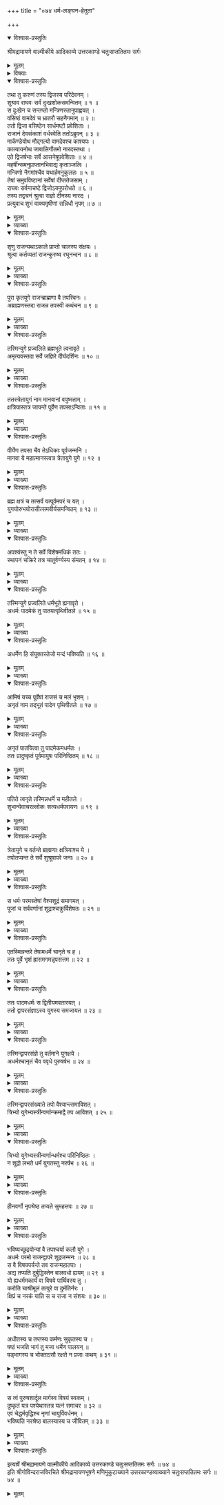 +++
title = "०७४ धर्म-लङ्घन-हेतुता"

+++

<details open><summary>विश्वास-प्रस्तुतिः</summary>

श्रीमद्रामायणे वाल्मीकीये आदिकाव्ये उत्तरकाण्डे चतुःसप्ततितमः सर्गः
</details>

<details><summary>मूलम्</summary>

श्रीमद्रामायणे वाल्मीकीये आदिकाव्ये उत्तरकाण्डे चतुःसप्ततितमः सर्गः
</details>

<details><summary>विषयाः</summary>

मृत-पुत्रक-ब्राह्मण-रोदन-रव-श्राविणा रामेण  
वसिष्ठाद्य्-आनयन-पूर्वकं  
तान् प्रति बाल-मरण-कारण-प्रश्नः ॥ १ ॥  
तत्र नारदेन रामं प्रति  
युग-चतुष्टय-संबन्धि--चातुर्-वर्ण्य-धर्म-निरूपण-पूर्वकं  
येन केनापि स्ववर्ण-विरुद्ध-धर्माचरणे  
तस्य एतादृशाकाल-मरणादि रूपानर्थ-हेतुत्वोक्त्या  
प्रकृते तादृश-विरुद्ध-धर्माचरण-रतस्य कस्याप्य् अन्वेषणेन  
तद्-दण्डने सति  
मृत-बालकस्य पुनर्-उज्जीवनोक्तिः ॥ २ ॥
</details>

<details open><summary>विश्वास-प्रस्तुतिः</summary>

तथा तु करुणं तस्य द्विजस्य परिदेवनम् ।  
शुश्राव राघवः सर्वं दुःखशोकसमन्वितम् ॥ १ ॥  
स दुःखेन च सन्तप्तो मन्त्रिणस्तानुपाह्वयत् ।  
वसिष्ठं वामदेवं च भ्रातरौ सहनैगमान् ॥ २ ॥  
ततो द्विजा वसिष्ठेन सार्धमष्टौ प्रवेशिताः ।  
राजानं देवसंकाशं वर्धस्वेति ततोऽब्रुवन् ॥ ३ ॥  
मार्कण्डेयोथ मौद्गल्यो वामदेवश्च काश्यपः ।  
कात्यायनोथ जाबालिर्गौतमो नारदस्तथा ।  
एते द्विजर्षभाः सर्वे आसनेषूपवेशिताः ॥ ४ ॥  
महर्षीन्समनुप्राप्तानभिवाद्य कृताञ्जलिः ।  
मन्त्रिणो नैगमांश्चैव यथार्हमनुकूलतः ॥ ५ ॥  
तेषां समुपविष्टानां सर्वेषां दीप्ततेजसाम् ।  
राघवः सर्वमाचष्टे द्विजोऽयमुपरोधते ॥ ६ ॥  
तस्य तद्वचनं श्रुत्वा राज्ञो दीनस्य नारदः ।  
प्रत्युवाच शुभं वाक्यमृषीणां सन्निधौ नृपम् ॥ ७ ॥
</details>

<details><summary>मूलम्</summary>

तथा तु करुणं तस्य द्विजस्य परिदेवनम् ।  
शुश्राव राघवः सर्वं दुःखशोकसमन्वितम् ॥ १ ॥  
स दुःखेन च सन्तप्तो मन्त्रिणस्तानुपाह्वयत् ।  
वसिष्ठं वामदेवं च भ्रातरौ सहनैगमान् ॥ २ ॥  
ततो द्विजा वसिष्ठेन सार्धमष्टौ प्रवेशिताः ।  
राजानं देवसंकाशं वर्धस्वेति ततोऽब्रुवन् ॥ ३ ॥  
मार्कण्डेयोथ मौद्गल्यो वामदेवश्च काश्यपः ।  
कात्यायनोथ जाबालिर्गौतमो नारदस्तथा ।  
एते द्विजर्षभाः सर्वे आसनेषूपवेशिताः ॥ ४ ॥  
महर्षीन्समनुप्राप्तानभिवाद्य कृताञ्जलिः ।  
मन्त्रिणो नैगमांश्चैव यथार्हमनुकूलतः ॥ ५ ॥  
तेषां समुपविष्टानां सर्वेषां दीप्ततेजसाम् ।  
राघवः सर्वमाचष्टे द्विजोऽयमुपरोधते ॥ ६ ॥  
तस्य तद्वचनं श्रुत्वा राज्ञो दीनस्य नारदः ।  
प्रत्युवाच शुभं वाक्यमृषीणां सन्निधौ नृपम् ॥ ७ ॥
</details>

<details><summary>व्याख्या</summary>

राघवः द्विजोयं उपरोधत इति सर्वमाचष्टे ॥ ६-७ ॥
</details>

<details open><summary>विश्वास-प्रस्तुतिः</summary>

शृणु राजन्यथाऽकाले प्राप्तो चालस्य संक्षयः ।  
श्रुत्वा कर्तव्यतां राजन्कुरुष्व रघुनन्दन ॥ ८ ॥
</details>

<details><summary>मूलम्</summary>

शृणु राजन्यथाऽकाले प्राप्तो चालस्य संक्षयः ।  
श्रुत्वा कर्तव्यतां राजन्कुरुष्व रघुनन्दन ॥ ८ ॥
</details>

<details><summary>व्याख्या</summary>

हे राजन् अकाले अयं बालसंक्षयः यथा येन प्रकारेण प्राप्तः तच्छृणु । ततस्तस्य प्रतिक्रियायाः कर्तव्यतां श्रुत्वा तत्कुरुष्व ॥ ८ ॥
</details>

<details open><summary>विश्वास-प्रस्तुतिः</summary>

पुरा कृतयुगे राजन्ब्राह्मणा वै तपस्विनः ।  
अब्राह्मणस्तदा राजन्न तपस्वी कथंचन ॥ ९ ॥
</details>

<details><summary>मूलम्</summary>

पुरा कृतयुगे राजन्ब्राह्मणा वै तपस्विनः ।  
अब्राह्मणस्तदा राजन्न तपस्वी कथंचन ॥ ९ ॥
</details>

<details><summary>व्याख्या</summary>

प्रतिज्ञातमर्थमुपपादयितुं पीठिकामाह – पुरेत्यादि । त्रेतायुगे अनर्हस्य शूद्रस्य तपश्चरणमधर्मः । तेनायं बालवध इति वक्तुं चतुर्युगधर्माः क्रमेण चोच्यन्ते । कृतयुगे ब्राह्मणा एव तपस्विनो भवन्ति । अनशनप्रभृतिकायक्लेशकारिणो भवन्ति । ततस्तस्मादब्राह्मणः ब्राह्मणव्यतिरिक्तवर्णः कथंचन तपस्वी न भवति । नित्यनैमित्तिककर्ममात्रपर एव भवति ॥ ९ ॥
</details>

<details open><summary>विश्वास-प्रस्तुतिः</summary>

तस्मिन्युगे प्रज्वलिते ब्रह्मभूते त्वनावृते ।  
अमृत्यवस्तदा सर्वे जज्ञिरे दीर्घदर्शिनः ॥ १० ॥
</details>

<details><summary>मूलम्</summary>

तस्मिन्युगे प्रज्वलिते ब्रह्मभूते त्वनावृते ।  
अमृत्यवस्तदा सर्वे जज्ञिरे दीर्घदर्शिनः ॥ १० ॥
</details>

<details><summary>व्याख्या</summary>

प्रज्वलिते तपसा दीप्ते । ब्रह्मभूते ब्राह्मणवर्णप्रधाने । अनावृते अज्ञानावरणरहिते । तस्मिन्युगे कृतयुगे । सर्व एव तदा अमृत्यवः मरणहेत्वधर्मलेशस्याप्यभावात् मरणरहिताः । अज्ञानानावृतत्वाद्दीर्घदर्शिनः अतीतानागतज्ञाश्च भवन्ति ॥ १० ॥
</details>

<details open><summary>विश्वास-प्रस्तुतिः</summary>

ततस्त्रेतायुगं नाम मानवानां वपुष्मताम् ।  
क्षत्रियास्तत्र जायन्ते पूर्वेण तपसाऽन्विताः ॥ ११ ॥
</details>

<details><summary>मूलम्</summary>

ततस्त्रेतायुगं नाम मानवानां वपुष्मताम् ।  
क्षत्रियास्तत्र जायन्ते पूर्वेण तपसाऽन्विताः ॥ ११ ॥
</details>

<details><summary>व्याख्या</summary>

ततः कृतयुगावसाने । वपुष्मतां दृढशरीराणां । मानवानां मनुवंशक्षत्रियाणां संबन्धि त्रेतायुगं नाम भवति । तत्प्रधानत्वात्तत्संबन्धित्वं । तत्र त्रेतायां । क्षत्रियाः पूर्णेन तपसान्विता जायन्ते ॥ ११ ॥
</details>

<details open><summary>विश्वास-प्रस्तुतिः</summary>

वीर्येण तपसा चैव तेऽधिकाः पूर्वजन्मनि ।  
मानवा ये महात्मानस्त्वत्र त्रेतायुगे युगे ॥ १२ ॥
</details>

<details><summary>मूलम्</summary>

वीर्येण तपसा चैव तेऽधिकाः पूर्वजन्मनि ।  
मानवा ये महात्मानस्त्वत्र त्रेतायुगे युगे ॥ १२ ॥
</details>

<details><summary>व्याख्या</summary>

त्रेतायुगे तपस्विनो जाताः क्षत्रियाः कृतयुगे तपस्विभिर्ब्राह्मणैः किं तुल्याः नेत्याह-वीर्येणेति ॥ अत्र त्रेतायुगे युगे । त्रेतायुगाख्ये युगे । महात्मानो ये मानवाः सन्ति तदपेक्षया पूर्वजन्मनि पूर्वस्मिन् कृतयुगे ये मानवास्ते तपसा वीर्येण चाधिकाः ॥ १२ ॥
</details>

<details open><summary>विश्वास-प्रस्तुतिः</summary>

ब्रह्म क्षत्रं च तत्सर्वं यत्पूर्वमपरं च यत् ।  
युगयोरुभयोरासीत्समवीर्यसमन्वितम् ॥ १३ ॥
</details>

<details><summary>मूलम्</summary>

ब्रह्म क्षत्रं च तत्सर्वं यत्पूर्वमपरं च यत् ।  
युगयोरुभयोरासीत्समवीर्यसमन्वितम् ॥ १३ ॥
</details>

<details><summary>व्याख्या</summary>

त्रेतायुगब्राह्मणास्तुल्या एवेत्याह-ब्रह्मेति ॥ उभयोर्युगयोः कृतत्रेतयोः । कृते यद्ब्रह्म पूर्वमुत्कृष्टं यच्च त्रेतायामपकृष्टं क्षत्रं तदुभयं त्रेतायां समप्रधानमासीत् ॥ १३ ॥
</details>

<details open><summary>विश्वास-प्रस्तुतिः</summary>

अपश्यंस्तु न ते सर्वे विशेषमधिकं ततः ।  
स्थापनं चक्रिरे तत्र चातुर्वर्ण्यस्य संमतम् ॥ १४ ॥
</details>

<details><summary>मूलम्</summary>

अपश्यंस्तु न ते सर्वे विशेषमधिकं ततः ।  
स्थापनं चक्रिरे तत्र चातुर्वर्ण्यस्य संमतम् ॥ १४ ॥
</details>

<details><summary>व्याख्या</summary>

एतदेवाह-अपश्यन्निति ॥ सर्वे जनाः । ततः क्षत्रियात् । ब्राह्मणस्याधिकं विशेषं तु नापश्यन् । अपश्यन्तस्तु ते सर्व इति पाठः । तत्स्थापनमाचारभेदं वेदोदितं चक्रिरे । चातुर्वर्ण्यस्येत्यत्र स्वार्थेष्यञ् कृतयुगे तपस्तदभावाभ्यामुभयोर्वैलक्षण्यं स्पष्टं त्रेतायुगे उभयोरपि तपस्साम्यात् वैलक्षण्यकरमाचारभेदमकल्पयन्नित्यर्थः । एवं वैश्यशूद्रयोरपि वेदपुराणोक्ताचारव्यवस्थां महान्तोकल्पयन्नित्यर्थः ॥ १४ ॥
</details>

<details open><summary>विश्वास-प्रस्तुतिः</summary>

तस्मिन्युगे प्रज्वलिते धर्मभूते ह्यनावृते ।  
अधर्मः पादमेकं तु पातयत्पृथिवीतले ॥ १५ ॥
</details>

<details><summary>मूलम्</summary>

तस्मिन्युगे प्रज्वलिते धर्मभूते ह्यनावृते ।  
अधर्मः पादमेकं तु पातयत्पृथिवीतले ॥ १५ ॥
</details>

<details><summary>व्याख्या</summary>

धर्मभूते यज्ञादिधर्मप्रधाने । अनावृते अधर्मावरणरहिते । तस्मिन् त्रेतायुगे प्रवृत्ते अधर्मः पादं चतुर्थांशं पातयदपातयत् वर्तयामास । त्रेतायुगपुरुषाः कृतयुगपुरुषवद्विमलज्ञानरहिततया ब्रह्मज्ञानाधिकारशून्याः वर्णाश्रमधर्मानेवाचरन् । अतो विमलज्ञानाभावादधर्मः पादमवतीर्ण इत्यर्थः ॥ १५ ॥
</details>

<details open><summary>विश्वास-प्रस्तुतिः</summary>

अधर्मेण हि संयुक्तस्तेजो मन्दं भविष्यति ॥ १६ ॥
</details>

<details><summary>मूलम्</summary>

अधर्मेण हि संयुक्तस्तेजो मन्दं भविष्यति ॥ १६ ॥
</details>

<details><summary>व्याख्या</summary>

एवमीषत्पापसं-बन्धात्तदातनानां जनानां प्रभावः पूर्वयुगपुरुषेभ्यः क्षीणोभूदित्याह-अधर्मेणहीति ॥ भविष्यतीति भूते लट् ॥ १६ ॥
</details>

<details open><summary>विश्वास-प्रस्तुतिः</summary>

आमिषं यच्च पूर्वेषां राजसं च मलं भृशम् ।  
अनृतं नाम तद्भूतं पादेन पृथिवीतले ॥ १७ ॥
</details>

<details><summary>मूलम्</summary>

आमिषं यच्च पूर्वेषां राजसं च मलं भृशम् ।  
अनृतं नाम तद्भूतं पादेन पृथिवीतले ॥ १७ ॥
</details>

<details><summary>व्याख्या</summary>

एवं त्रेतायुगजनानां प्रभावस्याल्पत्वेन सत्यसंकल्पत्वाकृष्टपच्यत्वादिसिद्ध्यभावात् कृष्यादिकमेव जीवनोपायोभूदित्याह -आमिषमिति ॥ सर्वेषां कृतयुगब्राह्मणानां राज्ञां च भृशं मलं मलवन्निन्द्यमानमामिषं जीवनोपायः अनृतं कृषिः नाम प्रसिद्धं यदस्ति तत्पृथिवीतले पादेन भूतं स्थितं । कृतयुगपुरुषतुल्यवैभवाभावेनाकृष्टपच्यत्वाद्यभावात् त्रेतायुगपुरुषाणा -मनृतमेव जीवनोपायोभूदित्यर्थः । सेवा श्ववृत्तिरनृतं कृषिरुञ्छशिलं त्वृतं इत्यमरः ॥ १७ ॥
</details>

<details open><summary>विश्वास-प्रस्तुतिः</summary>

अनृतं पातयित्वा तु पादमेकमधर्मतः ।  
ततः प्रादुष्कृतं पूर्वमायुषः परिनिष्ठितम् ॥ १८ ॥
</details>

<details><summary>मूलम्</summary>

अनृतं पातयित्वा तु पादमेकमधर्मतः ।  
ततः प्रादुष्कृतं पूर्वमायुषः परिनिष्ठितम् ॥ १८ ॥
</details>

<details><summary>व्याख्या</summary>

एवमायुषः क्षयोप्यभूदित्याह-अनृतमिति ॥ अधर्मतः अधर्मस्तदेकं पादमनृतलक्षणं जीवनोपायं पातयित्वा निक्षिप्य । ततस्तेनैव पातेन पूर्वं प्रथममायुषः परिनिष्ठितं विनाशः प्रादुष्कृतं प्रादुर्भूतं । कृतयुगपुरुषापेक्षया त्रेतायुगपुरुषा न्यूनायुषोऽभव न्नित्यर्थः ॥ १८ ॥
</details>

<details open><summary>विश्वास-प्रस्तुतिः</summary>

पतिते त्वनृते तस्मिन्नधर्मे च महीतले ।  
शुभान्येवाचरल्लोकः सत्यधर्मपरायणः ॥ १९ ॥
</details>

<details><summary>मूलम्</summary>

पतिते त्वनृते तस्मिन्नधर्मे च महीतले ।  
शुभान्येवाचरल्लोकः सत्यधर्मपरायणः ॥ १९ ॥
</details>

<details><summary>व्याख्या</summary>

एवमनुभावस्यायुषःक्षये प्रवृत्ते सति भीताः सन्तः त्रेतायुगपुरुषाः शुभाचरणे निरता आसन्नित्याह-पतिते त्विति ॥ अधर्मे अधर्मजायुः-क्षये । पातिते त्वनृते तस्मिन्नधर्मेणेति च पाठः ॥ १९ ॥
</details>

<details open><summary>विश्वास-प्रस्तुतिः</summary>

त्रेतायुगे च वर्तन्ते ब्राह्मणाः क्षत्रियाश्च ये ।  
तपोतप्यन्त ते सर्वे शुश्रूषापरे जनाः ॥ २० ॥
</details>

<details><summary>मूलम्</summary>

त्रेतायुगे च वर्तन्ते ब्राह्मणाः क्षत्रियाश्च ये ।  
तपोतप्यन्त ते सर्वे शुश्रूषापरे जनाः ॥ २० ॥
</details>

<details><summary>व्याख्या</summary>

शुभाचारे भेदमेव दर्शयति – त्रेतेति ॥ शुश्रूषां पूर्ववर्णपरिचर्यां । अपरे वैश्यशूद्राः । अकुर्वन्निति शेषः ॥ २० ॥
</details>

<details open><summary>विश्वास-प्रस्तुतिः</summary>

स धर्मः परमस्तेषां वैश्यशूद्रं समागमत् ।  
पूजां च सर्ववर्णानां शूद्राश्चक्रुर्विशेषतः ॥ २१ ॥
</details>

<details><summary>मूलम्</summary>

स धर्मः परमस्तेषां वैश्यशूद्रं समागमत् ।  
पूजां च सर्ववर्णानां शूद्राश्चक्रुर्विशेषतः ॥ २१ ॥
</details>

<details><summary>व्याख्या</summary>

शुश्रूषावत् पूर्वोक्तकृष्यादिकमपि वैश्यशूद्रयोः परमधर्मोभूदित्याह- स धर्म इति ॥ स्वधर्मः परम इति च पाठः । पूजां चेति । वैश्यानां हि शुश्रूषा । अतोपि कृष्यादिकमेव परमो धर्मोभूत् । शूद्राणां कृष्यादिभ्योपि शुश्रूषैव विशिष्टो धर्मोभूदित्यर्थः ॥ २१ ॥
</details>

<details open><summary>विश्वास-प्रस्तुतिः</summary>

एतस्मिन्नन्तरे तेषामधर्मे चानृते च ह ।  
ततः पूर्वे भृशं ह्रासमगमन्नृपसत्तम ॥ २२ ॥
</details>

<details><summary>मूलम्</summary>

एतस्मिन्नन्तरे तेषामधर्मे चानृते च ह ।  
ततः पूर्वे भृशं ह्रासमगमन्नृपसत्तम ॥ २२ ॥
</details>

<details><summary>व्याख्या</summary>

एवं त्रेतायुगे लोकस्थितिमुक्त्वा तदवस्थानकालस्थितिमाह – एतस्मिन्निति । एतस्मिन्नन्तरे त्रेतायुगावसानकाले । अधर्मे अधर्मकार्ये आयुषः क्षये । अनृते कृष्याद्युपाये च प्रवृत्ते सति क्षीणायुषो वृत्तिकार्शिताश्च । पूर्वे त्रेतायुगस्थाः ह्रासं विनाशमगमन् ॥ २२ ॥
</details>

<details open><summary>विश्वास-प्रस्तुतिः</summary>

ततः पादमधर्मः स द्वितीयमवतारयत् ।  
ततो द्वापरसंज्ञाऽस्य युगस्य समजायत ॥ २३ ॥
</details>

<details><summary>मूलम्</summary>

ततः पादमधर्मः स द्वितीयमवतारयत् ।  
ततो द्वापरसंज्ञाऽस्य युगस्य समजायत ॥ २३ ॥
</details>

<details><summary>व्याख्या</summary>

अधर्मः सः त्रेतायुगप्रसारितैकपादः ॥ २३ ॥
</details>

<details open><summary>विश्वास-प्रस्तुतिः</summary>

तस्मिन्द्वापरसंज्ञे तु वर्तमाने युगक्षये ।  
अधर्मश्चानृतं चैव ववृधे पुरुषर्षभ ॥ २४ ॥
</details>

<details><summary>मूलम्</summary>

तस्मिन्द्वापरसंज्ञे तु वर्तमाने युगक्षये ।  
अधर्मश्चानृतं चैव ववृधे पुरुषर्षभ ॥ २४ ॥
</details>

<details><summary>व्याख्या</summary>

अधर्मस्याभिवृद्धिर्नाम त्रेतायुगपुरुषेभ्योल्पायुष्यं । अनृतस्याभिवृद्धिस्तु प्रयासबाहुल्येन कृषेःसफलत्वम् ॥ २४ ॥
</details>

<details open><summary>विश्वास-प्रस्तुतिः</summary>

तस्मिन्द्वापरसंख्याते तपो वैश्यान्त्समाविशत् ।  
त्रिभ्यो युगेभ्यस्त्रीन्वर्णान्क्रमाद्वै तप आविशत् ॥ २५ ॥
</details>

<details><summary>मूलम्</summary>

तस्मिन्द्वापरसंख्याते तपो वैश्यान्त्समाविशत् ।  
त्रिभ्यो युगेभ्यस्त्रीन्वर्णान्क्रमाद्वै तप आविशत् ॥ २५ ॥
</details>

<details><summary>व्याख्या</summary>

तपः वैश्यान् समाविशत् । वैश्यास्तपोधिकारिणोऽभवन्नित्यर्थः ॥ २५ ॥
</details>

<details open><summary>विश्वास-प्रस्तुतिः</summary>

त्रिभ्यो युगेभ्यस्त्रीन्वर्णान्धर्मश्च परिनिष्ठितः ।  
न शूद्रो लभते धर्मं युगतस्तु नरर्षभ ॥ २६ ॥
</details>

<details><summary>मूलम्</summary>

त्रिभ्यो युगेभ्यस्त्रीन्वर्णान्धर्मश्च परिनिष्ठितः ।  
न शूद्रो लभते धर्मं युगतस्तु नरर्षभ ॥ २६ ॥
</details>

<details><summary>व्याख्या</summary>

एवं युगत्रयधर्मानभिधाय प्रकृतं वक्तुं तत्रोपयुक्तमर्थं संक्षिप्याह – त्रिभ्य इति । हेतौ पञ्चमी ॥ २६ ॥
</details>

<details open><summary>विश्वास-प्रस्तुतिः</summary>

हीनवर्णो नृपश्रेष्ठ तप्यते सुमहत्तपः ॥ २७ ॥
</details>

<details><summary>मूलम्</summary>

हीनवर्णो नृपश्रेष्ठ तप्यते सुमहत्तपः ॥ २७ ॥
</details>

<details><summary>व्याख्या</summary>

प्रकृतं बालवधहेतुमाह हीनेति ॥ २७ ॥
</details>

<details open><summary>विश्वास-प्रस्तुतिः</summary>

भविष्यच्छूद्रयोन्यां वै तपश्चर्या कलौ युगे ।  
अधर्मः परमो राजन्द्वापरे शुद्रजन्मनः ॥ २८ ॥  
स वै विषयपर्यन्ते तव राजन्महातपाः ।  
अद्य तप्यति दुर्बुद्धिस्तेन बालवधो ह्ययम् ॥ २९ ॥  
यो ह्यधर्ममकार्यं वा विषये पार्थिवस्य तु ।  
करोति चाश्रीमूलं तत्पुरे वा दुर्मतिर्नरः ।  
क्षिप्रं च नरकं याति स च राजा न संशयः ॥ ३० ॥
</details>

<details><summary>मूलम्</summary>

भविष्यच्छूद्रयोन्यां वै तपश्चर्या कलौ युगे ।  
अधर्मः परमो राजन्द्वापरे शुद्रजन्मनः ॥ २८ ॥  
स वै विषयपर्यन्ते तव राजन्महातपाः ।  
अद्य तप्यति दुर्बुद्धिस्तेन बालवधो ह्ययम् ॥ २९ ॥  
यो ह्यधर्ममकार्यं वा विषये पार्थिवस्य तु ।  
करोति चाश्रीमूलं तत्पुरे वा दुर्मतिर्नरः ।  
क्षिप्रं च नरकं याति स च राजा न संशयः ॥ ३० ॥
</details>

<details><summary>व्याख्या</summary>

भविष्यदिति । इकारलोपश्छान्दसः । तपश्चर्या तपश्चरणाधिकारः । शूद्राणां तपश्चर्या कलियुगएव धर्मो भविष्यति । अस्मिन्युगे त्वधर्म इत्याह – अधर्म इति । रामराज्यस्य त्रेतायुगत्वेपि, अधर्मः परमो राजन् द्वापरे शूद्रजन्मन इत्युक्तेः, किमुत त्रेतायामित्यर्थः ॥ २८-३० ॥
</details>

<details open><summary>विश्वास-प्रस्तुतिः</summary>

अधीतस्य च तप्तस्य कर्मणः सुकृतस्य च ।  
षष्ठं भजति भागं तु मजा धर्मेण पालयन् ॥  
षड्भागस्य च भोक्ताऽसौ रक्षते न प्रजाः कथम् ॥ ३१ ॥
</details>

<details><summary>मूलम्</summary>

अधीतस्य च तप्तस्य कर्मणः सुकृतस्य च ।  
षष्ठं भजति भागं तु मजा धर्मेण पालयन् ॥  
षड्भागस्य च भोक्ताऽसौ रक्षते न प्रजाः कथम् ॥ ३१ ॥
</details>

<details><summary>व्याख्या</summary>

कथमन्येषु पापं कुर्वाणेषु राज्ञो नरकप्राप्तिस्तत्राह – षड्भागस्येति ॥ ३१ ॥
</details>

<details open><summary>विश्वास-प्रस्तुतिः</summary>

स त्वं पुरुषशार्दूल मार्गस्व विषयं स्वकम् ।  
दुष्कृतं यत्र पश्येथास्तत्र यत्नं समाचर ॥ ३२ ॥  
एवं चेद्धर्मवृद्धिश्च नृणां चायुर्विवर्धनम् ।  
भविष्यति नरश्रेष्ठ बालस्यास्य च जीवितम् ॥ ३३ ॥
</details>

<details><summary>मूलम्</summary>

स त्वं पुरुषशार्दूल मार्गस्व विषयं स्वकम् ।  
दुष्कृतं यत्र पश्येथास्तत्र यत्नं समाचर ॥ ३२ ॥  
एवं चेद्धर्मवृद्धिश्च नृणां चायुर्विवर्धनम् ।  
भविष्यति नरश्रेष्ठ बालस्यास्य च जीवितम् ॥ ३३ ॥
</details>

<details><summary>व्याख्या</summary>

तत्र यत्नं निराकरणयत्नम् ॥ ३२-३३ ॥
</details>

<details open><summary>विश्वास-प्रस्तुतिः</summary>

इत्यार्षे श्रीमद्रामायणे वाल्मीकीये आदिकाव्ये उत्तरकाण्डे चतुःसप्ततितमः सर्गः ॥ ७४ ॥  
इति श्रीगोविन्दराजविरचिते श्रीमद्रामायणभूषणे मणिमुकुटाख्याने उत्तरकाण्डव्याख्याने चतुःसप्ततितमः सर्गः ॥ ७४ ॥
</details>

<details><summary>मूलम्</summary>

इत्यार्षे श्रीमद्रामायणे वाल्मीकीये आदिकाव्ये उत्तरकाण्डे चतुःसप्ततितमः सर्गः ॥ ७४ ॥  
इति श्रीगोविन्दराजविरचिते श्रीमद्रामायणभूषणे मणिमुकुटाख्याने उत्तरकाण्डव्याख्याने चतुःसप्ततितमः सर्गः ॥ ७४ ॥
</details>

